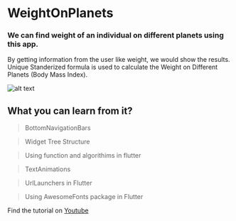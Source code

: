 # WeightOnPlanets
### We can find weight of an individual on different planets using this app.
By getting information from the user like weight, we would show the results.
Unique Standerized formula is used to calculate the Weight on Different Planets (Body Mass Index).



![alt text](https://github.com/bilalsaeedjh/WeightOnPlanets-FlutterBasicApp/blob/master/images/PlanetX.gif?raw=true)



## What you can learn from it?
  > BottomNavigationBars
  
  > Widget Tree Structure
  
  > Using function and algorithims in flutter
  
  > TextAnimations
  
  > UrlLaunchers in Flutter
  
  > Using AwesomeFonts package in Flutter
  
  
Find the tutorial on [Youtube](https://www.youtube.com/channel/UCZSgQGG74K2yuEDnbG4U1tQ?view_as=subscriber)

